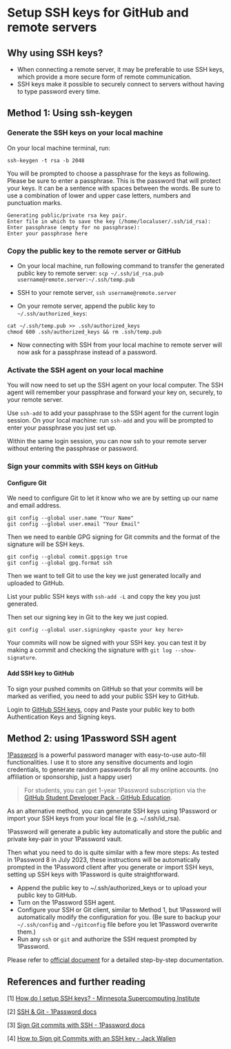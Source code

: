 # Setup SSH keys for GitHub and remote servers

## Why using SSH keys?

- When connecting a remote server, it may be preferable to use SSH keys, which provide a more secure form of remote communication.
- SSH keys make it possible to securely connect to servers without having to type password every time.

## Method 1: Using ssh-keygen

### Generate the SSH keys on your local machine

On your local machine terminal, run: 

`ssh-keygen -t rsa -b 2048`

You will be prompted to choose a passphrase for the keys as following. Please be sure to enter a passphrase. This is the password that will protect your keys. It can be a sentence with spaces between the words. Be sure to use a combination of lower and upper case letters, numbers and punctuation marks.

```
Generating public/private rsa key pair.
Enter file in which to save the key (/home/localuser/.ssh/id_rsa):
Enter passphrase (empty for no passphrase): 
Enter your passphrase here
```
### Copy the public key to the remote server or GitHub 

- On your local machine, run following command to transfer the generated public key to remote server:
`scp ~/.ssh/id_rsa.pub username@remote.server:~/.ssh/temp.pub`

- SSH to your remote server,
`ssh username@remote.server`

- On your remote server, append the public key to `~/.ssh/authorized_keys`:
```
cat ~/.ssh/temp.pub >> .ssh/authorized_keys
chmod 600 .ssh/authorized_keys && rm .ssh/temp.pub
```


- Now connecting with SSH from your local machine to remote server will now ask for a passphrase instead of a password. 

### Activate the SSH agent on your local machine
You will now need to set up the SSH agent on your local computer. The SSH agent will remember your passphrase and forward your key on, securely, to your remote server.

Use `ssh-add` to add your passphrase to the SSH agent for the current login session. 
On your local machine: run `ssh-add` and you will be prompted to enter your passphrase you just set up.

Within the same login session, you can now ssh to your remote server without entering the passphrase or password.

### Sign your commits with SSH keys on GitHub

#### Configure Git 

We need to configure Git to let it know who we are by setting up our name and email address.
    
```
git config --global user.name "Your Name"
git config --global user.email "Your Email"
```

Then we need to eanble GPG signing for Git commits and the format of the signature will be SSH keys.

```
git config --global commit.gpgsign true
git config --global gpg.format ssh
```

Then we want to tell Git to use the key we just generated locally and uploaded to GitHub.

List your public SSH keys with `ssh-add -L` and copy the key you just generated. 

Then set our signing key in Git to the key we just copied.

```
git config --global user.signingkey <paste your key here>
```

Your commits will now be signed with your SSH key. you can test it by making a commit and checking the signature with `git log --show-signature`.

#### Add SSH key to GitHub

To sign your pushed commits on GitHub so that your commits will be marked as verified, you need to add your public SSH key to GitHub.

Login to [GitHub SSH keys](https://github.com/settings/keys), copy and Paste your public key to both Authentication Keys and Signing keys. 

## Method 2: using 1Password SSH agent

[1Password](https://1password.com/) is a powerful password manager with easy-to-use auto-fill functionalities. I use it to store any sensitive documents and login credentials, to generate random passwords for all my online accounts.  (no affiliation or sponsorship, just a happy user)

> For students, you can get 1-year 1Password subscription via the [GitHub Student Developer Pack - GitHub Education](https://education.github.com/pack).

As an alternative method, you can generate SSH keys using 1Password or import your SSH keys from your local file (e.g. ~/.ssh/id_rsa). 

1Password will generate a public key automatically and store the public and private key-pair in your 1Password vault.

Then what you need to do is quite similar with a few more steps:
As tested in 1Password 8 in July 2023, these instructions will be automatically prompted in the 1Password client after you generate or import SSH keys, setting up SSH keys with 1Password is quite straightforward.

- Append the public key to ~/.ssh/authorized_keys or to upload your public key to GitHub.
- Turn on the 1Password SSH agent.
- Configure your SSH or Git client, similar to Method 1, but 1Password will automatically modify the configuration for you. (Be sure to backup your `~/.ssh/config` and `~/gitconfig` file before you let 1Password overwrite them.)
- Run any `ssh` or `git` and authorize the SSH request prompted by 1Password.

Please refer to [official document](https://developer.1password.com/docs/ssh/get-started) for a detailed step-by-step documentation.

## References and further reading
[1] [How do I setup SSH keys? - Minnesota Supercomputing Institute](https://www.msi.umn.edu/support/faq/how-do-i-setup-ssh-keys)

[2] [SSH & Git - 1Password docs](https://developer.1password.com/docs/ssh/get-started)

[3] [Sign Git commits with SSH - 1Password docs](https://developer.1password.com/docs/ssh/git-commit-signing)

[4] [How to Sign git Commits with an SSH key - Jack Wallen](https://thenewstack.io/how-to-sign-git-commits-with-an-ssh-key/)

